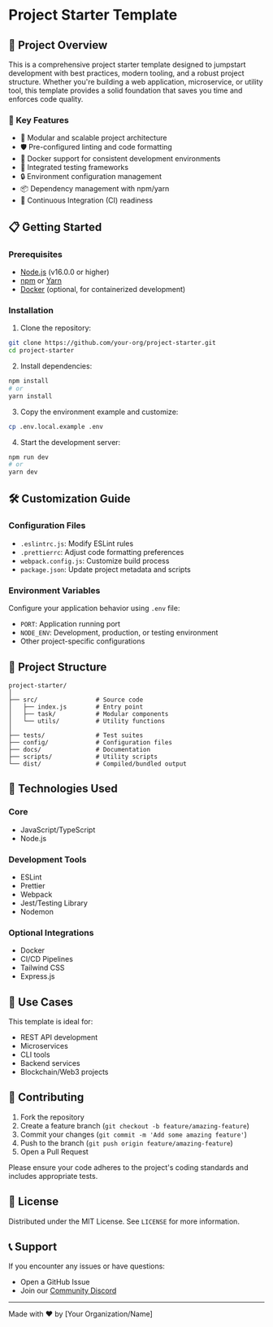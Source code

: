 # Project Starter Template

## 🚀 Project Overview

This is a comprehensive project starter template designed to jumpstart development with best practices, modern tooling, and a robust project structure. Whether you're building a web application, microservice, or utility tool, this template provides a solid foundation that saves you time and enforces code quality.

### 🌟 Key Features
- 🧩 Modular and scalable project architecture
- 🛡️ Pre-configured linting and code formatting
- 🐳 Docker support for consistent development environments
- 🧪 Integrated testing frameworks
- 🔒 Environment configuration management
- 📦 Dependency management with npm/yarn
- 🚦 Continuous Integration (CI) readiness

## 📋 Getting Started

### Prerequisites
- [Node.js](https://nodejs.org/) (v16.0.0 or higher)
- [npm](https://www.npmjs.com/) or [Yarn](https://yarnpkg.com/)
- [Docker](https://www.docker.com/) (optional, for containerized development)

### Installation

1. Clone the repository:
```bash
git clone https://github.com/your-org/project-starter.git
cd project-starter
```

2. Install dependencies:
```bash
npm install
# or
yarn install
```

3. Copy the environment example and customize:
```bash
cp .env.local.example .env
```

4. Start the development server:
```bash
npm run dev
# or
yarn dev
```

## 🛠 Customization Guide

### Configuration Files
- `.eslintrc.js`: Modify ESLint rules
- `.prettierrc`: Adjust code formatting preferences
- `webpack.config.js`: Customize build process
- `package.json`: Update project metadata and scripts

### Environment Variables
Configure your application behavior using `.env` file:
- `PORT`: Application running port
- `NODE_ENV`: Development, production, or testing environment
- Other project-specific configurations

## 📂 Project Structure

```
project-starter/
│
├── src/                # Source code
│   ├── index.js        # Entry point
│   ├── task/           # Modular components
│   └── utils/          # Utility functions
│
├── tests/              # Test suites
├── config/             # Configuration files
├── docs/               # Documentation
├── scripts/            # Utility scripts
└── dist/               # Compiled/bundled output
```

## 🔧 Technologies Used

### Core
- JavaScript/TypeScript
- Node.js

### Development Tools
- ESLint
- Prettier
- Webpack
- Jest/Testing Library
- Nodemon

### Optional Integrations
- Docker
- CI/CD Pipelines
- Tailwind CSS
- Express.js

## 🚦 Use Cases

This template is ideal for:
- REST API development
- Microservices
- CLI tools
- Backend services
- Blockchain/Web3 projects

## 🤝 Contributing

1. Fork the repository
2. Create a feature branch (`git checkout -b feature/amazing-feature`)
3. Commit your changes (`git commit -m 'Add some amazing feature'`)
4. Push to the branch (`git push origin feature/amazing-feature`)
5. Open a Pull Request

Please ensure your code adheres to the project's coding standards and includes appropriate tests.

## 📄 License

Distributed under the MIT License. See `LICENSE` for more information.

## 📞 Support

If you encounter any issues or have questions:
- Open a GitHub Issue
- Join our [Community Discord](https://discord.gg/your-community)

---

Made with ❤️ by [Your Organization/Name]